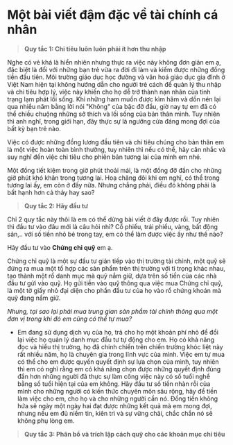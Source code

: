 # Một bài viết đậm đặc về tài chính cá nhân

> **Quy tắc 1: Chi tiêu luôn luôn phải ít hơn thu nhập**

Nghe có vẻ khá là hiển nhiên nhưng thực ra việc này không đơn giản em ạ, đặc biệt là đối với những bạn trẻ vừa ra đời đi làm và kiếm được những đồng tiền đầu tiên. Môi trường giáo dục học đường và văn hoá giáo dục gia đình ở Việt Nam hiện tại không hướng dẫn cho người trẻ cách để quản lý thu nhập và chi tiêu hợp lý, việc này khiến cho họ dễ trở thành nạn nhân của tình trạng lạm phát lối sống. Khi những ham muốn được kìm hãm và dồn nén lại qua nhiều năm bằng lời nói "Không" của bậc đỡ đầu, giờ nay tự em đã có thể chiều chuộng những sở thích và lối sống của bản thân mình. Tuy nhiên thì anh nghĩ, trong giới hạn, đây thực sự là ngưỡng cửa đáng mong đợi của bất kỳ bạn trẻ nào.

Việc có được những đồng lương đầu tiên và chi tiêu chúng cho bản thân em là một việc hoàn toàn bình thường, tuy nhiên thì nếu có thể, hãy cân nhắc và suy nghĩ đến việc chi tiêu cho phiên bản tương lai của mình em nhé.

Một đồng tiết kiệm trong giờ phút thoải mái, là một đồng đỡ đần cho những giờ phút khó khăn trong tương lai. Hoạ chăng đôi khi em nghĩ, có thể trong tương lai ấy, em còn ở đấy nữa. Nhưng chẳng phải, điều đó không phải là bất hạnh hơn cả thảy hay sao?

> **Quy tắc 2: Hãy đầu tư**

Chỉ 2 quy tắc này thôi là em có thể dừng bài viết ở đây được rồi. Tuy nhiên thì đầu tư vào đâu mới là câu hỏi nhỉ? Cổ phiếu, trái phiếu, vàng, bất động sản,.. với số tiền nhỏ bé trong tay, em có thể làm được việc ấy như thế nào?

Hãy đầu tư vào **Chứng chỉ quỹ** em ạ. 

Chứng chỉ quỹ là một sự đầu tư gián tiếp vào thị trường tài chính, một quỹ sẽ đứng ra mua một tổ hợp các sản phẩm trên thị trường với tỉ trọng khác nhau, tạo thành một rổ danh mục mà quỹ nắm giữ, dựa trên số tiền của các nhà đầu tư gửi vào quỹ. Họ gửi tiền vào quỹ thông qua việc mua Chứng chỉ quỹ, là một tờ giấy nhỏ đại diện cho phần đầu tư của họ vào rổ chứng khoán mà quỹ đang nắm giữ. 

*Nhưng, tại sao lại phải mua trung gian sản phẩm tài chính thông qua một đơn vị trong khi đó em cũng có thể tự mua?* 

- Em đang sử dụng dịch vụ của họ, trả cho họ một khoản phí nhỏ để đổi lại việc họ quản lý danh mục đầu tư tự động cho em. Họ có khả năng đọc và hiểu thị trường, họ đã chinh chiến trên chiến trường khóc liệt này rất nhiều năm, họ là chuyên gia trong lĩnh vực của mình. Việc em tự mua có thể cho em được quyền quyết định sự lựa chọn của mình, tuy nhiên thì em có nghĩ rằng em có khả năng chọn được những quyết định đúng đắn hơn những người đã thực sự làm công việc này có số tuổi nghề bằng số tuổi hiện tại của em không. Hãy đầu tư số tiền nhàn rỗi của mình cho những người có kiến thức chuyên môn sâu rộng, hãy để tiền làm việc cho em, cho họ và cho những người cần nó. Đồng tiền không hứa sẽ ngày một ngày hai đạt được những kết quả mà em mong đợi, nhưng nếu em đủ niềm tin, kiên trì và sự vững chãi, chắc chắn nó sẽ không phụ lòng em.

> **Quy tắc 3: Phân bổ và trích lập cách quỹ cho các khoản mục chi tiêu**

